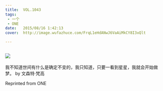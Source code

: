 ```yaml
---
title:	VOL.1043
tags:
 - 一个
 - ONE
date:	2015/08/16 1:42:13
cover:	http://image.wufazhuce.com/FrqL1eHdANwJ6VaAiMkCY8I3xQlt

---
```

![](http://image.wufazhuce.com/FrqL1eHdANwJ6VaAiMkCY8I3xQlt)
---

我不知道世间有什么是确定不变的，我只知道，只要一看到星星，我就会开始做梦。 by 文森特·梵高
 
Reprinted from ONE
